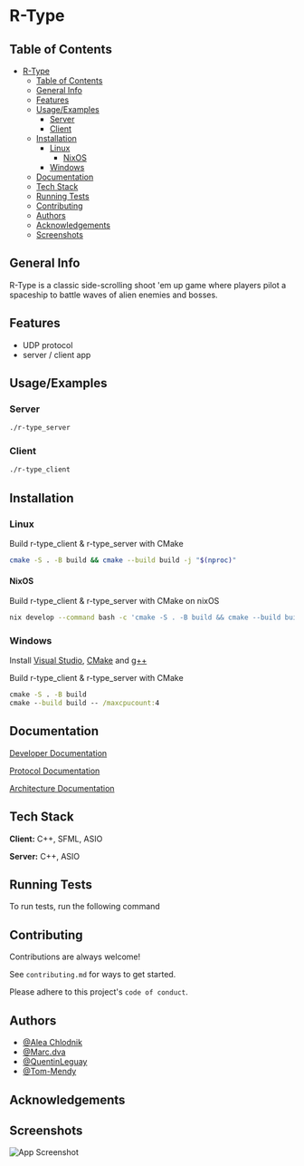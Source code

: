 # R-Type

## Table of Contents

- [R-Type](#r-type)
  - [Table of Contents](#table-of-contents)
  - [General Info](#general-info)
  - [Features](#features)
  - [Usage/Examples](#usageexamples)
    - [Server](#server)
    - [Client](#client)
  - [Installation](#installation)
    - [Linux](#linux)
      - [NixOS](#nixos)
    - [Windows](#windows)
  - [Documentation](#documentation)
  - [Tech Stack](#tech-stack)
  - [Running Tests](#running-tests)
  - [Contributing](#contributing)
  - [Authors](#authors)
  - [Acknowledgements](#acknowledgements)
  - [Screenshots](#screenshots)

## General Info

R-Type is a classic side-scrolling shoot 'em up game where players pilot a spaceship to battle waves of alien enemies and bosses.

## Features

- UDP protocol
- server / client app

## Usage/Examples

### Server

```bash
./r-type_server
```

### Client

```bash
./r-type_client
```

## Installation

### Linux

Build r-type_client & r-type_server with CMake

```bash
cmake -S . -B build && cmake --build build -j "$(nproc)"
```

#### NixOS

Build r-type_client & r-type_server with CMake on nixOS

```bash
nix develop --command bash -c 'cmake -S . -B build && cmake --build build -j "$(nproc)"'
```

### Windows

Install [Visual Studio](https://visualstudio.microsoft.com/), [CMake](https://cmake.org/download/) and [g++](https://sourceforge.net/projects/mingw/)

Build r-type_client & r-type_server with CMake

```cmd
cmake -S . -B build
cmake --build build -- /maxcpucount:4
```

## Documentation

[Developer Documentation](./Docs/DeveloperDocumentation.md)

[Protocol Documentation](./Docs/CumunicationProtocol.md)

[Architecture Documentation](./doc_doxygen/html/index.html)

## Tech Stack

**Client:** C++, SFML, ASIO

**Server:** C++, ASIO

## Running Tests

To run tests, run the following command

<!-- ```bash
  npm run test
``` -->

## Contributing

Contributions are always welcome!

See `contributing.md` for ways to get started.

Please adhere to this project's `code of conduct`.

## Authors

- [@Alea Chlodnik](https://www.github.com/AleaChlodnik)
- [@Marc.dva](https://www.github.com/Dvaking)
- [@QuentinLeguay](https://www.github.com/QuentinLeguay)
- [@Tom-Mendy](https://www.github.com/Tom-Mendy)

## Acknowledgements

<!-- - [Awesome Readme Templates](https://awesomeopensource.com/project/elangosundar/awesome-README-templates)
- [Awesome README](https://github.com/matiassingers/awesome-readme)
- [How to write a Good readme](https://bulldogjob.com/news/449-how-to-write-a-good-readme-for-your-github-project) -->

## Screenshots

![App Screenshot](https://via.placeholder.com/468x300?text=App+Screenshot+Here)
